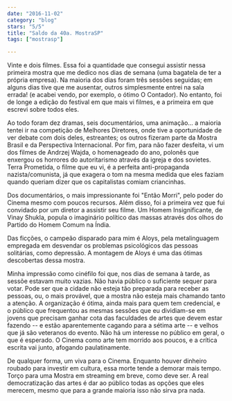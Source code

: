 ```yaml
---
date: "2016-11-02"
category: "blog"
stars: "5/5"
title: "Saldo da 40a. MostraSP"
tags: ["mostrasp"]

---
```

Vinte e dois filmes. Essa foi a quantidade que consegui assistir nessa primeira mostra que me dedico nos dias de semana (uma bagatela de ter a própria empresa). Na maioria dos dias foram três sessões seguidas; em alguns dias tive que me ausentar, outros simplesmente entrei na sala errada! (e acabei vendo, por exemplo, o ótimo O Contador). No entanto, foi de longe a edição do festival em que mais vi filmes, e a primeira em que escrevi sobre todos eles.

Ao todo foram dez dramas, seis documentários, uma animação... a maioria tentei ir na competição de Melhores Diretores, onde tive a oportunidade de ver debate com dois deles, estreantes; os outros fizeram parte da Mostra Brasil e da Perspectiva Internacional. Por fim, para não fazer desfeita, vi um dos filmes de Andrzej Wajda, o homenageado do ano, polonês que enxergou os horrores do autoritarismo através da igreja e dos sovietes. Terra Prometida, o filme que eu vi, é a perfeita anti-propaganda nazista/comunista, já que exagera o tom na mesma medida que eles faziam quando queriam dizer que os capitalistas comiam criancinhas.

Dos documentários, o mais impressionante foi "Então Morri", pelo poder do Cinema mesmo com poucos recursos. Além disso, foi a primeira vez que fui convidado por um diretor a assistir seu filme. Um Homem Insignificante, de Vinay Shukla, popula o imaginário político das massas através dos olhos do Partido do Homem Comum na Índia.

Das ficções, o campeão disparado para mim é Aloys, pela metalinguagem empregada em desvendar os problemas psicológicos das pessoas solitárias, como depressão. A montagem de Aloys é uma das ótimas descobertas dessa mostra.

Minha impressão como cinéfilo foi que, nos dias de semana à tarde, as sessõe estavam muito vazias. Não havia público o suficiente sequer para votar. Pode ser que a cidade não esteja tão preparada para receber as pessoas, ou, o mais provável, que a mostra não esteja mais chamando tanto a atenção. A organização é ótima, ainda mais para quem tem credencial, e o público que frequentou as mesmas sessões que eu dividiam-se em jovens que precisam ganhar cota das faculdades de artes que devem estar fazendo -- e estão aparentemente cagando para a sétima arte -- e velhos que já são veteranos do evento. Não há um interesse no público em geral, o que é esperado. O Cinema como arte tem morrido aos poucos, e a crítica escrita vai junto, afogando paulatinamente.

De qualquer forma, um viva para o Cinema. Enquanto houver dinheiro roubado para investir em cultura, essa morte tende a demorar mais tempo. Torço para uma Mostra em streaming em breve, como deve ser. A real democratização das artes é dar ao público todas as opções que eles merecem, mesmo que para a grande maioria isso não sirva pra nada.
